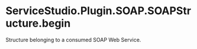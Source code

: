 # ServiceStudio.Plugin.SOAP.SOAPStructure.begin

Structure belonging to a consumed SOAP Web Service.

